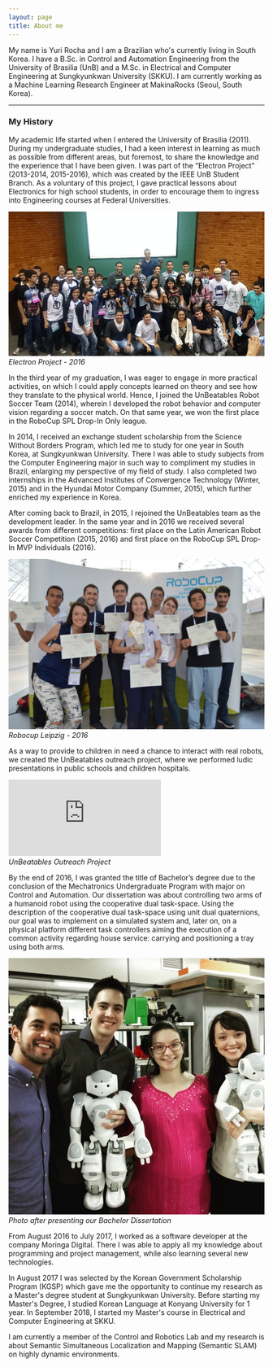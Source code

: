 ```yaml
---
layout: page
title: About me
---
```


My name is Yuri Rocha and I am a Brazilian who's currently living in South Korea. I have a B.Sc. in Control and Automation Engineering from the University of Brasilia (UnB) and a M.Sc. in Electrical and Computer Engineering at Sungkyunkwan University (SKKU). I am currently working as a Machine Learning Research Engineer at MakinaRocks (Seoul, South Korea).

---
### My History

My academic life started when I entered the University of Brasilia (2011). During my undergraduate studies, I had a keen interest in learning as much as possible from different areas, but foremost, to share the knowledge and the experience that I have been given. I was part of the “Electron Project” (2013-2014, 2015-2016), which was created by the IEEE UnB Student Branch. As a voluntary of this project, I gave practical lessons about Electronics for high school students, in order to encourage them to ingress into Engineering courses at Federal Universities.

![Electron Project](img/electron.png)
*Electron Project - 2016*

In the third year of my graduation, I was eager to engage in more practical activities, on which I could apply concepts learned on theory and see how they translate to the physical world. Hence, I joined the UnBeatables Robot Soccer Team (2014), wherein I developed the robot behavior and computer vision regarding a soccer match. On that same year, we won the first place in the RoboCup SPL Drop-In Only league.

In 2014, I received an exchange student scholarship from the Science Without Borders Program, which led me to study for one year in South Korea, at Sungkyunkwan University. There I was able to study subjects from the Computer Engineering major in such way to compliment my studies in Brazil, enlarging my perspective of my field of study. I also completed two internships in the Advanced Institutes of Convergence Technology (Winter, 2015) and in the Hyundai Motor Company (Summer, 2015), which further enriched my experience in Korea.

After coming back to Brazil, in 2015, I rejoined the UnBeatables team as the development leader. In the same year and in 2016 we received several awards from different competitions: first place on the Latin American Robot Soccer Competition (2015, 2016) and first place on the RoboCup SPL Drop-In MVP Individuals (2016).

![Robocup 2016](img/robocup.jpg)
*Robocup Leipzig - 2016*

As a way to provide to children in need a chance to interact with real robots, we created the UnBeatables outreach project, where we performed ludic presentations in public schools and children hospitals.

<p>
<div class="wrapper">
    <div class="h_iframe">
        <iframe src="https://drive.google.com/file/d/1XBAO57M1xRluizfFkuugE6afXKtCOigx/preview" 
        frameborder="0" 
        allow="accelerometer; encrypted-media; gyroscope; picture-in-picture"
        allowfullscreen></iframe>
    </div>
</div>
<em>UnBeatables Outreach Project</em>
</p>

By the end of 2016, I was granted the title of Bachelor’s degree due to the conclusion of the Mechatronics Undergraduate Program with major on Control and Automation. Our dissertation was about controlling two arms of a humanoid robot using the cooperative dual task-space. Using the description of the cooperative dual task-space using unit dual quaternions, our goal was to implement on a simulated system and, later on, on a physical platform different task controllers aiming the execution of a common activity regarding house service: carrying and positioning a tray using both arms.

![Dissertation Day](img/tg.jpg)
*Photo after presenting our Bachelor Dissertation*

From August 2016 to July 2017, I worked as a software developer at the company Moringa Digital. There I was able to apply all my knowledge about programming and project management, while also learning several new technologies.

In August 2017 I was selected by the Korean Government Scholarship Program (KGSP) which gave me the opportunity to continue my research as a Master's degree student at Sungkyunkwan University. Before starting my Master's Degree, I studied Korean Language at Konyang University for 1 year. In September 2018, I started my Master's course in Electrical and Computer Engineering at SKKU.

I am currently a member of the Control and Robotics Lab and my research is about Semantic Simultaneous Localization and Mapping (Semantic SLAM) on highly dynamic environments.